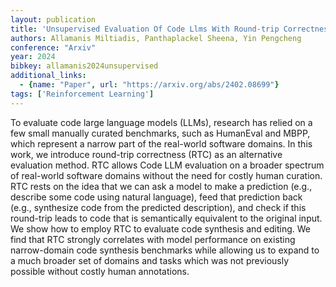 ```yaml
---
layout: publication
title: 'Unsupervised Evaluation Of Code Llms With Round-trip Correctness'
authors: Allamanis Miltiadis, Panthaplackel Sheena, Yin Pengcheng
conference: "Arxiv"
year: 2024
bibkey: allamanis2024unsupervised
additional_links:
  - {name: "Paper", url: "https://arxiv.org/abs/2402.08699"}
tags: ['Reinforcement Learning']
---
```

To evaluate code large language models (LLMs), research has relied on a few
small manually curated benchmarks, such as HumanEval and MBPP, which represent
a narrow part of the real-world software domains. In this work, we introduce
round-trip correctness (RTC) as an alternative evaluation method. RTC allows
Code LLM evaluation on a broader spectrum of real-world software domains
without the need for costly human curation. RTC rests on the idea that we can
ask a model to make a prediction (e.g., describe some code using natural
language), feed that prediction back (e.g., synthesize code from the predicted
description), and check if this round-trip leads to code that is semantically
equivalent to the original input. We show how to employ RTC to evaluate code
synthesis and editing. We find that RTC strongly correlates with model
performance on existing narrow-domain code synthesis benchmarks while allowing
us to expand to a much broader set of domains and tasks which was not
previously possible without costly human annotations.
